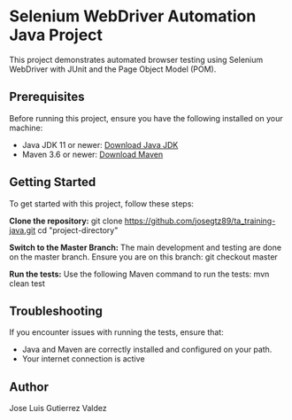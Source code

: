 # Selenium WebDriver Automation Java Project

This project demonstrates automated browser testing using Selenium WebDriver with JUnit and the Page Object Model (POM).

## Prerequisites

Before running this project, ensure you have the following installed on your machine:
- Java JDK 11 or newer: [Download Java JDK](https://www.oracle.com/java/technologies/javase-jdk11-downloads.html)
- Maven 3.6 or newer: [Download Maven](https://maven.apache.org/download.cgi)

## Getting Started

To get started with this project, follow these steps:

**Clone the repository:**
   git clone https://github.com/josegtz89/ta_training-java.git
   cd "project-directory"

**Switch to the Master Branch:**
The main development and testing are done on the master branch. Ensure you are on this branch:
    git checkout master

**Run the tests:**
Use the following Maven command to run the tests:
    mvn clean test

## Troubleshooting
If you encounter issues with running the tests, ensure that:
- Java and Maven are correctly installed and configured on your path.
- Your internet connection is active

## Author
Jose Luis Gutierrez Valdez